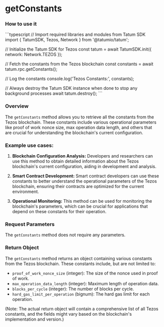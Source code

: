 # getConstants

### How to use it

\```typescript
// Import required libraries and modules from Tatum SDK
import { TatumSDK, Tezos, Network } from '@tatumio/tatum';

// Initialize the Tatum SDK for Tezos
const tatum = await TatumSDK.init<Tezos>({ network: Network.TEZOS });

// Fetch the constants from the Tezos blockchain
const constants = await tatum.rpc.getConstants();

// Log the constants
console.log('Tezos Constants:', constants);

// Always destroy the Tatum SDK instance when done to stop any background processes
await tatum.destroy();
\```

### Overview

The `getConstants` method allows you to retrieve all the constants from the Tezos blockchain. These constants include various operational parameters like proof of work nonce size, max operation data length, and others that are crucial for understanding the blockchain's current configuration.

### Example use cases:

1. **Blockchain Configuration Analysis:**
   Developers and researchers can use this method to obtain detailed information about the Tezos blockchain's current configuration, aiding in development and analysis.

2. **Smart Contract Development:**
   Smart contract developers can use these constants to better understand the operational parameters of the Tezos blockchain, ensuring their contracts are optimized for the current environment.

3. **Operational Monitoring:**
   This method can be used for monitoring the blockchain's parameters, which can be crucial for applications that depend on these constants for their operation.

### Request Parameters

The `getConstants` method does not require any parameters.

### Return Object

The `getConstants` method returns an object containing various constants from the Tezos blockchain. These constants include, but are not limited to:

- `proof_of_work_nonce_size` (integer): The size of the nonce used in proof of work.
- `max_operation_data_length` (integer): Maximum length of operation data.
- `blocks_per_cycle` (integer): The number of blocks per cycle.
- `hard_gas_limit_per_operation` (bignum): The hard gas limit for each operation.

(Note: The actual return object will contain a comprehensive list of all Tezos constants, and the fields might vary based on the blockchain's implementation and version.)
